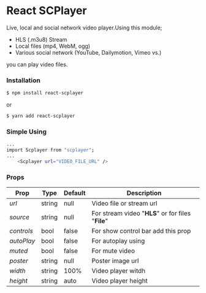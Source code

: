 # React SCPlayer

Live, local and social network video player.Using this module;

  - HLS (.m3u8) Stream
  - Local files (mp4, WebM, ogg)
  - Various social network (YouTube, Dailymotion, Vimeo vs.)

you can play video files.

### Installation
```sh
$ npm install react-scplayer
```
or

```sh
$ yarn add react-scplayer
```
### Simple Using
```sh
...
import Scplayer from "scplayer";
...
    <Scplayer url="VIDEO_FILE_URL" />
```

### Props

| Prop | Type | Default | Description
| ------ | ------ | ------ | ------ |
*url* | string | null | Video file or stream url
*source* | string | null | For stream video "**HLS**" or for files "**File**"
*controls* | bool | false | For show control bar add this prop
*autoPlay* | bool | false | For autoplay using
*muted* | bool | false | For mute video
*poster* | string | null | Poster image url
*width* | string | 100% | Video player witdh
*height* | string | auto | Video player height
